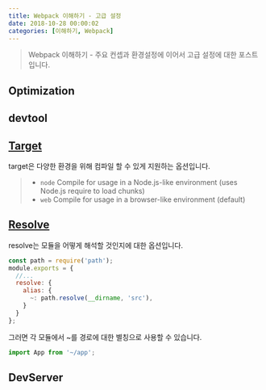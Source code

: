 ```yaml
---
title: Webpack 이해하기 - 고급 설정
date: 2018-10-28 00:00:02
categories: [이해하기, Webpack]
---
```

> Webpack 이해하기 - 주요 컨셉과 환경설정에 이어서 고급 설정에 대한 포스트 입니다.  

## Optimization  

## devtool

## [Target](https://webpack.js.org/configuration/target/)  
target은 다양한 환경을 위해 컴파일 할 수 있게 지원하는 옵션입니다.  

> - `node`
>   Compile for usage in a Node.js-like environment (uses Node.js require to load chunks)  
> - `web`
>   Compile for usage in a browser-like environment (default)  


## [Resolve](https://webpack.js.org/configuration/resolve/)  
resolve는 모듈을 어떻게 해석할 것인지에 대한 옵션입니다.  

```js
const path = require('path');
module.exports = {
  //...
  resolve: {
    alias: {
      ~: path.resolve(__dirname, 'src'),
    }
  }
};
```

그러면 각 모듈에서 ~를 경로에 대한 별칭으로 사용할 수 있습니다.  

```js
import App from '~/app';
```

## DevServer  
